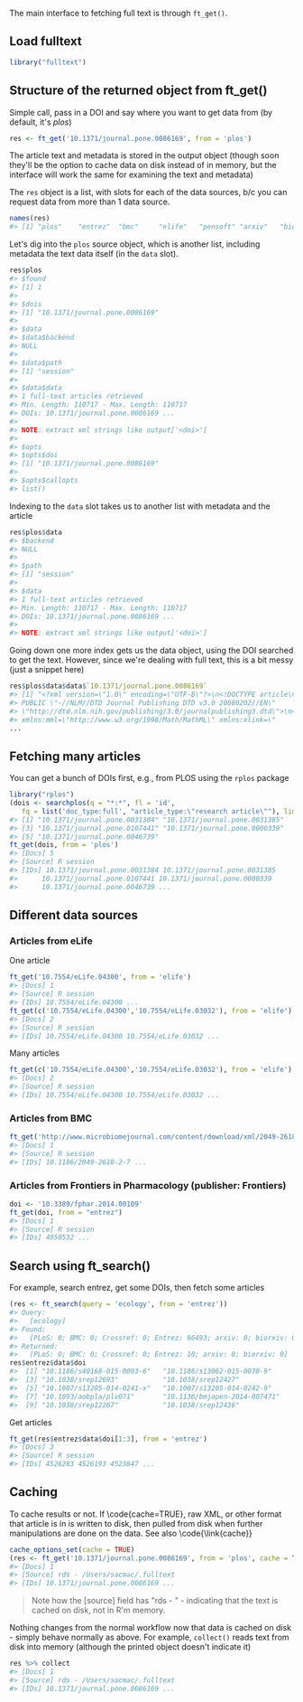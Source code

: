 <!--
%\VignetteEngine{knitr::knitr}
%\VignetteIndexEntry{Getting full text}
%\VignetteEncoding{UTF-8}
-->



The main interface to fetching full text is through `ft_get()`.

## Load fulltext


```r
library("fulltext")
```

## Structure of the returned object from ft_get()

Simple call, pass in a DOI and say where you want to get data from (by default, it's _plos_)


```r
res <- ft_get('10.1371/journal.pone.0086169', from = 'plos')
```

The article text and metadata is stored in the output object (though soon they'll be the 
option to cache data on disk instead of in memory, but the interface will work the same 
for examining the text and metadata)

The `res` object is a list, with slots for each of the data sources, b/c you can request 
data from more than 1 data source.


```r
names(res)
#> [1] "plos"    "entrez"  "bmc"     "elife"   "pensoft" "arxiv"   "biorxiv"
```

Let's dig into the `plos` source object, which is another list, including metadata the 
text data itself (in the `data` slot).


```r
res$plos
#> $found
#> [1] 1
#> 
#> $dois
#> [1] "10.1371/journal.pone.0086169"
#> 
#> $data
#> $data$backend
#> NULL
#> 
#> $data$path
#> [1] "session"
#> 
#> $data$data
#> 1 full-text articles retrieved 
#> Min. Length: 110717 - Max. Length: 110717 
#> DOIs: 10.1371/journal.pone.0086169 ... 
#> 
#> NOTE: extract xml strings like output['<doi>']
#> 
#> $opts
#> $opts$doi
#> [1] "10.1371/journal.pone.0086169"
#> 
#> $opts$callopts
#> list()
```

Indexing to the `data` slot takes us to another list with metadata and the article


```r
res$plos$data
#> $backend
#> NULL
#> 
#> $path
#> [1] "session"
#> 
#> $data
#> 1 full-text articles retrieved 
#> Min. Length: 110717 - Max. Length: 110717 
#> DOIs: 10.1371/journal.pone.0086169 ... 
#> 
#> NOTE: extract xml strings like output['<doi>']
```

Going down one more index gets us the data object, using the DOI searched to get the text. 
However, since we're dealing with full text, this is a bit messy (just a snippet here)


```r
res$plos$data$data$`10.1371/journal.pone.0086169`
#> [1] "<?xml version=\"1.0\" encoding=\"UTF-8\"?>\n<!DOCTYPE article\n  
#> PUBLIC \"-//NLM//DTD Journal Publishing DTD v3.0 20080202//EN\"
#> \"http://dtd.nlm.nih.gov/publishing/3.0/journalpublishing3.dtd\">\n<article
#> xmlns:mml=\"http://www.w3.org/1998/Math/MathML\" xmlns:xlink=\"
...
```

## Fetching many articles

You can get a bunch of DOIs first, e.g., from PLOS using the `rplos` package


```r
library("rplos")
(dois <- searchplos(q = "*:*", fl = 'id',
   fq = list('doc_type:full', "article_type:\"research article\""), limit = 5)$data$id)
#> [1] "10.1371/journal.pone.0031384" "10.1371/journal.pone.0031385"
#> [3] "10.1371/journal.pone.0107441" "10.1371/journal.pone.0000339"
#> [5] "10.1371/journal.pone.0046739"
ft_get(dois, from = 'plos')
#> [Docs] 5 
#> [Source] R session  
#> [IDs] 10.1371/journal.pone.0031384 10.1371/journal.pone.0031385
#>      10.1371/journal.pone.0107441 10.1371/journal.pone.0000339
#>      10.1371/journal.pone.0046739 ...
```

## Different data sources

### Articles from eLife

One article


```r
ft_get('10.7554/eLife.04300', from = 'elife')
#> [Docs] 1 
#> [Source] R session  
#> [IDs] 10.7554/eLife.04300 ...
ft_get(c('10.7554/eLife.04300','10.7554/eLife.03032'), from = 'elife')
#> [Docs] 2 
#> [Source] R session  
#> [IDs] 10.7554/eLife.04300 10.7554/eLife.03032 ...
```

Many articles


```r
ft_get(c('10.7554/eLife.04300','10.7554/eLife.03032'), from = 'elife')
#> [Docs] 2 
#> [Source] R session  
#> [IDs] 10.7554/eLife.04300 10.7554/eLife.03032 ...
```

### Articles from BMC


```r
ft_get('http://www.microbiomejournal.com/content/download/xml/2049-2618-2-7.xml', from = 'bmc')
#> [Docs] 1 
#> [Source] R session  
#> [IDs] 10.1186/2049-2618-2-7 ...
```

### Articles from Frontiers in Pharmacology (publisher: Frontiers)


```r
doi <- '10.3389/fphar.2014.00109'
ft_get(doi, from = "entrez")
#> [Docs] 1 
#> [Source] R session  
#> [IDs] 4050532 ...
```

## Search using ft_search()

For example, search entrez, get some DOIs, then fetch some articles


```r
(res <- ft_search(query = 'ecology', from = 'entrez'))
#> Query:
#>   [ecology] 
#> Found:
#>   [PLoS: 0; BMC: 0; Crossref: 0; Entrez: 96493; arxiv: 0; biorxiv: 0] 
#> Returned:
#>   [PLoS: 0; BMC: 0; Crossref: 0; Entrez: 10; arxiv: 0; biorxiv: 0]
res$entrez$data$doi
#>  [1] "10.1186/s40168-015-0093-6"   "10.1186/s13062-015-0070-9"  
#>  [3] "10.1038/srep12693"           "10.1038/srep12427"          
#>  [5] "10.1007/s13205-014-0241-x"   "10.1007/s13205-014-0242-9"  
#>  [7] "10.1093/aobpla/plv071"       "10.1136/bmjopen-2014-007471"
#>  [9] "10.1038/srep12267"           "10.1038/srep12436"
```

Get articles


```r
ft_get(res$entrez$data$doi[1:3], from = 'entrez')
#> [Docs] 3 
#> [Source] R session  
#> [IDs] 4526283 4526193 4523847 ...
```

## Caching

To cache results or not. If \code{cache=TRUE}, raw XML, or other format that article is 
in is written to disk, then pulled from disk when further manipulations are done on 
the data. See also \code{\link{cache}}


```r
cache_options_set(cache = TRUE)
(res <- ft_get('10.1371/journal.pone.0086169', from = 'plos', cache = TRUE))
#> [Docs] 1 
#> [Source] rds - /Users/sacmac/.fulltext 
#> [IDs] 10.1371/journal.pone.0086169 ...
```

> Note how the [source] field has "rds - <path to file>" - indicating that the text is 
cached on disk, not in R'm memory.

Nothing changes from the normal workflow now that data is cached on disk - simply behave 
normally as above. For example, `collect()` reads text from disk into memory (although 
the printed object doesn't indicate it)


```r
res %>% collect
#> [Docs] 1 
#> [Source] rds - /Users/sacmac/.fulltext 
#> [IDs] 10.1371/journal.pone.0086169 ...
```
